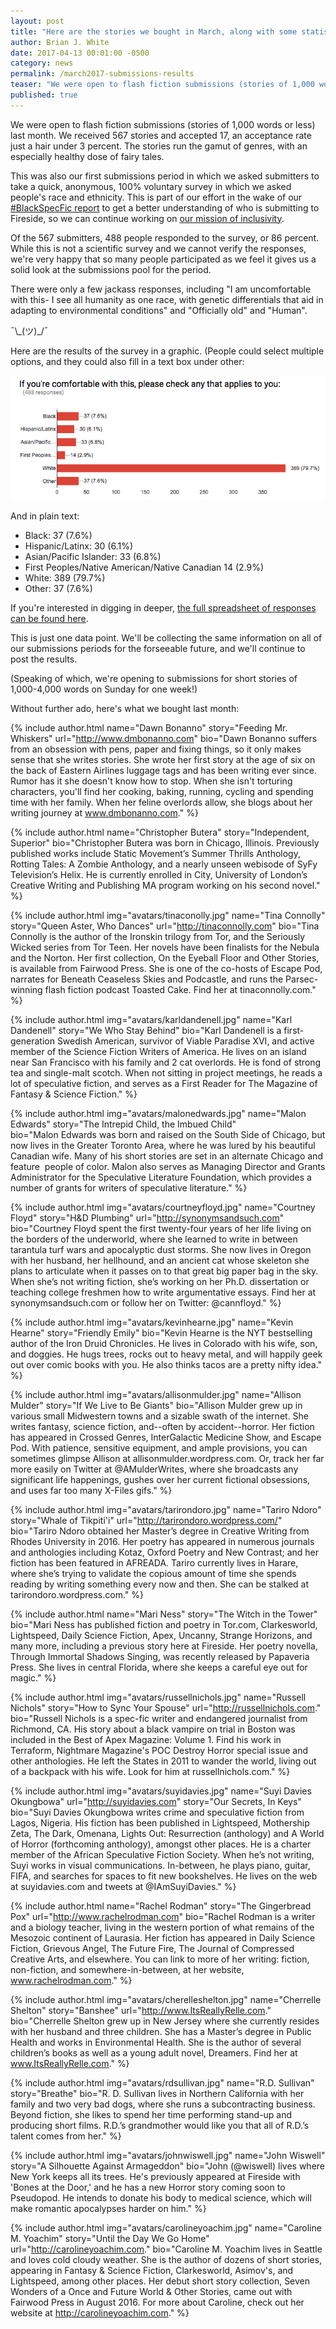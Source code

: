 ```yaml
---
layout: post
title: "Here are the stories we bought in March, along with some statistics on race and ethnicity"
author: Brian J. White
date: 2017-04-13 00:01:00 -0500
category: news
permalink: /march2017-submissions-results
teaser: "We were open to flash fiction submissions (stories of 1,000 words or less) last month. We received 567 stories and accepted 17."
published: true
---
```

We were open to flash fiction submissions (stories of 1,000 words or less) last month. We received 567 stories and accepted 17, an acceptance rate just a hair under 3 percent. The stories run the gamut of genres, with an especially healthy dose of fairy tales.

This was also our first submissions period in which we asked submitters to take a quick, anonymous, 100% voluntary survey in which we asked people's race and ethnicity. This is part of our effort in the wake of our [#BlackSpecFic report](https://medium.com/fireside-fiction-company/blackspecfic-571c00033717) to get a better understanding of who is submitting to Fireside, so we can continue working on [our mission of inclusivity](http://firesidefiction.com/values#4-commitment-to-inclusive-representation).

Of the 567 submitters, 488 people responded to the survey, or 86 percent. While this is not a scientific survey and we cannot verify the responses, we're very happy that so many people participated as we feel it gives us a solid look at the  submissions pool for the period.

There were only a few jackass responses, including "I am uncomfortable with this- I see all humanity as one race, with genetic differentials that aid in adapting to environmental conditions" and "Officially old" and "Human".

¯\\\_(ツ)\_/¯

Here are the results of the survey in a graphic. (People could select multiple options, and they could also fill in a text box under other:

![Survey](/images/graphics/march2017-survey.png)

And in plain text:

- Black: 37 (7.6%)
- Hispanic/Latinx: 30 (6.1%)
- Asian/Pacific Islander: 33 (6.8%)
- First Peoples/Native American/Native Canadian 14 (2.9%)
- White: 389 (79.7%)
- Other: 37 (7.6%)

If you're interested in digging in deeper, [the full spreadsheet of responses can be found here](https://docs.google.com/spreadsheets/d/1bTzq7qopshOe7PPSMCziSO4p35Kt6LV5RM1n6a0XKtU/edit?usp=sharing).

This is just one data point. We'll be collecting the same information on all of our submissions periods for the forseeable future, and we'll continue to post the results.

(Speaking of which, we're opening to submissions for short stories of 1,000-4,000 words on Sunday for one week!)

Without further ado, here's what we bought last month:

{% include author.html
            name="Dawn Bonanno"
            story="Feeding Mr. Whiskers"
            url="http://www.dmbonanno.com"
            bio="Dawn Bonanno suffers from an obsession with pens, paper and fixing things, so it only makes sense that she writes stories. She wrote her first story at the age of six on the back of Eastern Airlines luggage tags and has been writing ever since. Rumor has it she doesn't know how to stop. When she isn't torturing characters, you'll find her cooking, baking, running, cycling and spending time with her family. When her feline overlords allow, she blogs about her writing journey at www.dmbonanno.com."
            %}

{% include author.html
            name="Christopher Butera"
            story="Independent, Superior"
            bio="Christopher Butera was born in Chicago, Illinois. Previously published works include Static Movement’s Summer Thrills Anthology, Rotting Tales: A Zombie Anthology, and a nearly unseen webisode of SyFy Television’s Helix. He is currently enrolled in City, University of London’s Creative Writing and Publishing MA program working on his second novel."
            %}

{% include author.html
            img="avatars/tinaconolly.jpg"
            name="Tina Connolly"
            story="Queen Aster, Who Dances"
            url="http://tinaconnolly.com"
            bio="Tina Connolly is the author of the Ironskin trilogy from Tor, and the Seriously Wicked series from Tor Teen. Her novels have been finalists for the Nebula and the Norton. Her first collection, On the Eyeball Floor and Other Stories, is available from Fairwood Press. She is one of the co-hosts of Escape Pod, narrates for Beneath Ceaseless Skies and Podcastle, and runs the Parsec-winning flash fiction podcast Toasted Cake. Find her at tinaconnolly.com."
            %}

{% include author.html
            img="avatars/karldandenell.jpg"
            name="Karl Dandenell"
            story="We Who Stay Behind"
            bio="Karl Dandenell is a first-generation Swedish American, survivor of Viable Paradise XVI, and active member of the Science Fiction Writers of America. He lives on an island near San Francisco with his family and 2 cat overlords. He is fond of strong tea and single-malt scotch. When not sitting in project meetings, he reads a lot of speculative fiction, and serves as a First Reader for The Magazine of Fantasy & Science Fiction."
            %}

{% include author.html
            img="avatars/malonedwards.jpg"
            name="Malon Edwards"
            story="The Intrepid Child, the Imbued Child"
            bio="Malon Edwards was born and raised on the South Side of Chicago, but now lives in the Greater Toronto Area, where he was lured by his beautiful Canadian wife. Many of his short stories are set in an alternate Chicago and feature  people of color. Malon also serves as Managing Director and Grants Administrator for the Speculative Literature Foundation, which provides a number of grants for writers of speculative literature."
            %}

{% include author.html
            img="avatars/courtneyfloyd.jpg"
            name="Courtney Floyd"
            story="H&D Plumbing"
            url="http://synonymsandsuch.com"
            bio="Courtney Floyd spent the first twenty-four years of her life living on the borders of the underworld, where she learned to write in between tarantula turf wars and apocalyptic dust storms. She now lives in Oregon with her husband, her hellhound, and an ancient cat whose skeleton she plans to articulate when it passes on to that great big paper bag in the sky. When she’s not writing fiction, she’s working on her Ph.D. dissertation or teaching college freshmen how to write argumentative essays. Find her at synonymsandsuch.com or follow her on Twitter: @cannfloyd."
            %}

{% include author.html
            img="avatars/kevinhearne.jpg"
            name="Kevin Hearne"
            story="Friendly Emily"
            bio="Kevin Hearne is the NYT bestselling author of the Iron Druid Chronicles. He lives in Colorado with his wife, son, and doggies. He hugs trees, rocks out to heavy metal, and will happily geek out over comic books with you. He also thinks tacos are a pretty nifty idea."
            %}

{% include author.html
            img="avatars/allisonmulder.jpg"
            name="Allison Mulder"
            story="If We Live to Be Giants"
            bio="Allison Mulder grew up in various small Midwestern towns and a sizable swath of the internet. She writes fantasy, science fiction, and--often by accident--horror. Her fiction has appeared in Crossed Genres, InterGalactic Medicine Show, and Escape Pod. With patience, sensitive equipment, and ample provisions, you can sometimes glimpse Allison at allisonmulder.wordpress.com. Or, track her far more easily on Twitter at @AMulderWrites, where she broadcasts any significant life happenings, gushes over her current fictional obsessions, and uses far too many X-Files gifs."
            %}

{% include author.html
            img="avatars/tarirondoro.jpg"
            name="Tariro Ndoro"
            story="Whale of Tikpiti'i"
            url="http://tarirondoro.wordpress.com/"
            bio="Tariro Ndoro obtained her Master’s degree in Creative Writing from Rhodes University in 2016. Her poetry has appeared in numerous journals and anthologies including Kotaz, Oxford Poetry and New Contrast; and her fiction has been featured in AFREADA. Tariro currently lives in Harare, where she’s trying to validate the copious amount of time she spends reading by writing something every now and then. She can be stalked at tarirondoro.wordpress.com."
            %}

{% include author.html
            name="Mari Ness"
            story="The Witch in the Tower"
            bio="Mari Ness has published fiction and poetry in Tor.com, Clarkesworld, Lightspeed, Daily Science Fiction, Apex, Uncanny, Strange Horizons, and many more, including a previous story here at Fireside. Her poetry novella, Through Immortal Shadows Singing, was recently released by Papaveria Press. She lives in central Florida, where she keeps a careful eye out for magic."
            %}

{% include author.html
            img="avatars/russellnichols.jpg"
            name="Russell Nichols"
            story="How to Sync Your Spouse"
            url="http://russellnichols.com."
            bio="Russell Nichols is a spec-fic writer and endangered journalist from Richmond, CA. His story about a black vampire on trial in Boston was included in the Best of Apex Magazine: Volume 1. Find his work in Terraform, Nightmare Magazine's POC Destroy Horror special issue and other anthologies. He left the States in 2011 to wander the world, living out of a backpack with his wife. Look for him at russellnichols.com."
            %}

{% include author.html
            img="avatars/suyidavies.jpg"
            name="Suyi Davies Okungbowa"
            url="http://suyidavies.com"
            story="Our Secrets, In Keys"
            bio="Suyi Davies Okungbowa writes crime and speculative fiction from Lagos, Nigeria. His fiction has been published in Lightspeed, Mothership Zeta, The Dark, Omenana, Lights Out: Resurrection (anthology) and A World of Horror (forthcoming anthology), amongst other places. He is a charter member of the African Speculative Fiction Society. When he’s not writing, Suyi works in visual communications. In-between, he plays piano, guitar, FIFA, and searches for spaces to fit new bookshelves. He lives on the web at suyidavies.com and tweets at @IAmSuyiDavies."
            %}

{% include author.html
            name="Rachel Rodman"
            story="The Gingerbread Pox"
            url="http://www.rachelrodman.com"
            bio="Rachel Rodman is a writer and a biology teacher, living in the western portion of what remains of the Mesozoic continent of Laurasia. Her fiction has appeared in Daily Science Fiction, Grievous Angel, The Future Fire, The Journal of Compressed Creative Arts, and elsewhere. You can link to more of her writing: fiction, non-fiction, and somewhere-in-between, at her website, www.rachelrodman.com."
            %}

{% include author.html
            img="avatars/cherelleshelton.jpg"
            name="Cherrelle Shelton"
            story="Banshee"
            url="http://www.ItsReallyRelle.com."
            bio="Cherrelle Shelton grew up in New Jersey where she currently resides with her husband and three children. She has a Master’s degree in Public Health and works in Environmental Health. She is the author of several children’s books as well as a young adult novel, Dreamers. Find her at www.ItsReallyRelle.com."
            %}

{% include author.html
            img="avatars/rdsullivan.jpg"
            name="R.D. Sullivan"
            story="Breathe"
            bio="R. D. Sullivan lives in Northern California with her family and two very bad dogs, where she runs a subcontracting business. Beyond fiction, she likes to spend her time performing stand-up and producing short films. R.D.’s grandmother would like you that all of R.D.’s talent comes from her."
            %}

{% include author.html
            img="avatars/johnwiswell.jpg"
            name="John Wiswell"
            story="A Silhouette Against Armageddon"
            bio="John (@wiswell) lives where New York keeps all its trees. He's previously appeared at Fireside with 'Bones at the Door,' and he has a new Horror story coming soon to Pseudopod. He intends to donate his body to medical science, which will make romantic apocalypses harder on him."
            %}

{% include author.html
            img="avatars/carolineyoachim.jpg"
            name="Caroline M. Yoachim"
            story="Until the Day We Go Home"
            url="http://carolineyoachim.com."
            bio="Caroline M. Yoachim lives in Seattle and loves cold cloudy weather.  She is the author of dozens of short stories, appearing in Fantasy & Science Fiction, Clarkesworld, Asimov's, and Lightspeed, among other places.  Her debut short story collection, Seven Wonders of a Once and Future World & Other Stories, came out with Fairwood Press in August 2016.  For more about Caroline, check out her website at http://carolineyoachim.com."
            %}                
